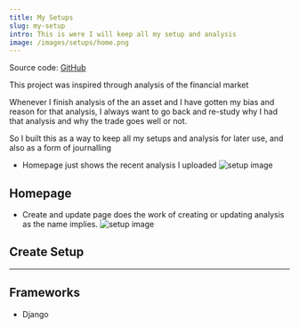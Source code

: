 ```yaml
---
title: My Setups
slug: my-setup
intro: This is were I will keep all my setup and analysis
image: /images/setups/home.png
---
```

Source code: [GitHub](https://github.com/Dharmzeey/mytradingsetup)

This project was inspired through analysis of the financial market

Whenever I finish analysis of the an asset and I have gotten my bias and reason for that analysis, I always want to go back and re-study why I had that analysis and why the trade goes well or not.

So I built this as a way to keep all my setups and analysis for later use, and also as a form of journalling

* Homepage just shows the recent analysis I uploaded
![setup image](/images/setups/home.png)
## **Homepage**

+ Create and update page does the work of creating or updating analysis as the name implies.
![setup image](/images/setups/create.png)
## **Create Setup**

***
## Frameworks
- Django
